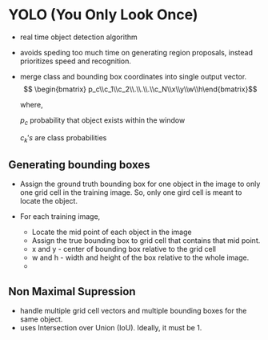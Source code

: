 # YOLO (You Only Look Once)

- real time object detection algorithm
- avoids speding too much time on generating region proposals, instead
    prioritizes speed and recognition.
- merge class and bounding box coordinates into single output vector.
  $$
  \begin{bmatrix}
  p_c\\c_1\\c_2\\.\\.\\.\\c_N\\x\\y\\w\\h\end{bmatrix}$$

  where,
  
  $p_c$ probability that object exists within the window

  $c_k's$ are class probabilities


## Generating bounding boxes

- Assign the ground truth bounding box for one object in the image to only one
    grid cell in the training image. So, only one gird cell is meant to locate
    the object. 

- For each training image,
  - Locate the mid point of each object in the image
  - Assign the true bounding box to grid cell that contains that mid point.
  - x and y - center of bounding box relative to the grid cell
  - w and h - width and height of the box relative to the whole image. 
  -

## Non Maximal Supression

- handle multiple grid cell vectors and multiple bounding boxes for the same
    object.
- uses Intersection over Union (IoU). Ideally, it must be 1.
